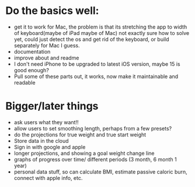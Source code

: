 # Do the basics well:
* get it to work for Mac, the problem is that its stretching the app to width of keyboard(maybe of iPad maybe of Mac) not exactly sure how to solve yet, could just detect the os and get rid of the keyboard, or build separately for Mac I guess.
* documentation
* improve about and readme
* I don't need iPhone to be upgraded to latest iOS version, maybe 15 is good enough?
* Pull some of these parts out, it works, now make it maintainable and readable


# Bigger/later things
* ask users what they want!!
* allow users to set smoothing length, perhaps from a few presets?
* do the projections for true weight and true start weight
* Store data in the cloud
* Sign in with google and apple
* longer projections, and showing a goal weight change line
* graphs of progress over time/ different periods (3 month, 6 month 1 year)
* personal data stuff, so can calculate BMI, estimate passive caloric burn, connect with apple info, etc.
